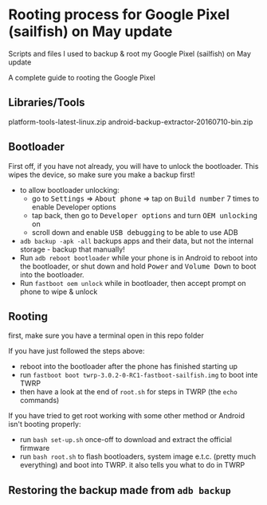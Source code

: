 # Rooting process for Google Pixel (sailfish) on May update
Scripts and files I used to backup & root my Google Pixel (sailfish) on May update

A complete guide to rooting the Google Pixel

## Libraries/Tools
platform-tools-latest-linux.zip
android-backup-extractor-20160710-bin.zip

## Bootloader
First off, if you have not already, you will have to unlock the bootloader. This wipes the device, so make sure you make a backup first!

- to allow bootloader unlocking:
  - go to <kbd>Settings</kbd> => <kbd>About phone</kbd> => tap on <kbd>Build number</kbd> 7 times to enable Developer options
  - tap back, then go to <kbd>Developer options</kbd> and turn <kbd>OEM unlocking</kbd> on
  - scroll down and enable <kbd>USB debugging</kbd> to be able to use ADB
- `adb backup -apk -all` backups apps and their data, but not the internal storage - backup that manually!
- Run `adb reboot bootloader` while your phone is in Android to reboot into the bootloader, or shut down and hold <kbd>Power</kbd> and <kbd>Volume Down</kbd> to boot into the bootloader.
- Run `fastboot oem unlock` while in bootloader, then accept prompt on phone to wipe & unlock

## Rooting
first, make sure you have a terminal open in this repo folder

If you have just followed the steps above:
- reboot into the bootloader after the phone has finished starting up
- run `fastboot boot twrp-3.0.2-0-RC1-fastboot-sailfish.img` to boot inte TWRP
- then have a look at the end of `root.sh` for steps in TWRP (the `echo` commands)

If you have tried to get root working with some other method or Android isn't booting properly:
- run `bash set-up.sh` once-off to download and extract the official firmware
- run `bash root.sh` to flash bootloaders, system image e.t.c. (pretty much everything) and boot into TWRP. it also tells you what to do in TWRP

## Restoring the backup made from `adb backup`
